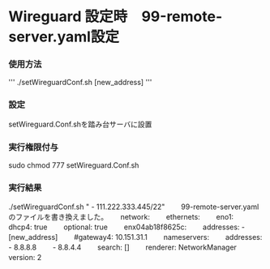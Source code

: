 # Wireguard 設定時　99-remote-server.yaml設定

### 使用方法
'''
./setWireguardConf.sh [new_address]
'''

### 設定
setWireguard.Conf.shを踏み台サーバに設置

### 実行権限付与
sudo chmod 777 setWireguard.Conf.sh

### 実行結果
 ./setWireguardConf.sh " - 111.222.333.445/22"　　
99-remote-server.yamlのファイルを書き換えました。　　
network:　　
  ethernets:　　
    eno1:　　
      dhcp4: true　　
      optional: true　　
    enx04ab18f8625c:　　
      addresses:  - [new_address]　　
    #gateway4: 10.151.31.1　　
    nameservers:　　
        addresses:　　
        - 8.8.8.8　　
        - 8.8.4.4　　
        search: []　　
  renderer: NetworkManager　　
  version: 2　　
                                                                       
